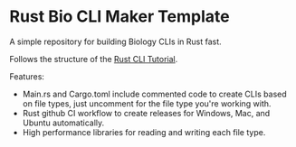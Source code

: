 # Rust Bio CLI Maker Template
A simple repository for building Biology CLIs in Rust fast.

Follows the structure of the [Rust CLI Tutorial](https://github.com/otsukaresamadeshita/Rust_Bio_CLI_Template).

Features:
<ul>
<li>Main.rs and Cargo.toml include commented code to create CLIs based on file types, just uncomment for the file type you're working with.</li>
<li>Rust github CI workflow to create releases for Windows, Mac, and Ubuntu automatically.</li>
<li>High performance libraries for reading and writing each file type. </li>
</ul>
